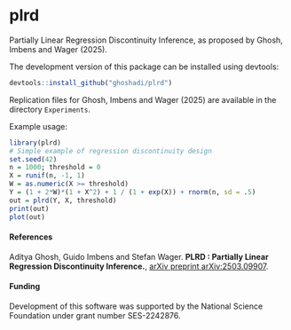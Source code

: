 # plrd
Partially Linear Regression Discontinuity Inference, as proposed by Ghosh, Imbens and Wager (2025).

The development version of this package can be installed using devtools:

```R
devtools::install_github("ghoshadi/plrd")
```
Replication files for Ghosh, Imbens and Wager (2025) are available in
the directory `Experiments`.

Example usage:

```R
library(plrd)
# Simple example of regression discontinuity design
set.seed(42)
n = 1000; threshold = 0
X = runif(n, -1, 1)
W = as.numeric(X >= threshold)
Y = (1 + 2*W)*(1 + X^2) + 1 / (1 + exp(X)) + rnorm(n, sd = .5)
out = plrd(Y, X, threshold)
print(out)
plot(out)
```

#### References
Aditya Ghosh, Guido Imbens and Stefan Wager.
<b>PLRD : Partially Linear Regression Discontinuity Inference.</b>, [arXiv preprint arXiv:2503.09907](https://arxiv.org/abs/2503.09907).


#### Funding
Development of this software was supported by the National Science Foundation under grant number SES-2242876.
